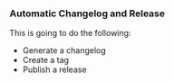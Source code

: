 ### Automatic Changelog and Release

This is going to do the following: 

- Generate a changelog
- Create a tag
- Publish a release
